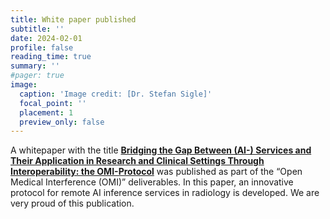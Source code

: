 ```yaml
---
title: White paper published
subtitle: ''
date: 2024-02-01 
profile: false
reading_time: true
summary: ''
#pager: true
image:
  caption: 'Image credit: [Dr. Stefan Sigle]'
  focal_point: ''
  placement: 1
  preview_only: false
---
```

<!--more-->

A whitepaper with the title [**Bridging the Gap Between (AI-) Services and Their Application in Research and Clinical Settings Through Interoperability: the OMI-Protocol**](https://oa.tib.eu/renate/items/fa74f51b-d704-4054-b649-b026cf3cfa09) was published as part of the “Open Medical Interference (OMI)” deliverables. In this paper, an innovative protocol for remote AI inference services in radiology is developed. We are very proud of this publication.

